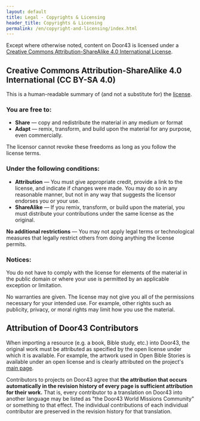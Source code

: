 ```yaml
---
layout: default
title: Legal - Copyrights & Licensing
header_title: Copyrights & Licensing
permalink: /en/copyright-and-licensing/index.html
---
```


Except where otherwise noted, content on Door43 is licensed under a [Creative
 Commons Attribution-ShareAlike 4.0 International License](http://creativecommons.org/licenses/by-sa/4.0/).

## Creative Commons Attribution-ShareAlike 4.0 International (CC BY-SA 4.0)

This is a human-readable summary of (and not a substitute for) the [license](http://creativecommons.org/licenses/by-sa/4.0/).

### You are free to:

* **Share** — copy and redistribute the material in any medium or format
* **Adapt** — remix, transform, and build upon the material for any purpose, even commercially.

The licensor cannot revoke these freedoms as long as you follow the license terms.

### Under the following conditions:

* **Attribution** — You must give appropriate credit, provide a link to the license, and indicate if changes were made. You may do so in any reasonable manner, but not in any way that suggests the licensor endorses you or your use.
* **ShareAlike** — If you remix, transform, or build upon the material, you must distribute your contributions under the same license as the original.

**No additional restrictions** — You may not apply legal terms or technological measures that legally restrict others from doing anything the license permits.

### Notices:

You do not have to comply with the license for elements of the material in the public domain or where your use is permitted by an applicable exception or limitation.

No warranties are given. The license may not give you all of the permissions necessary for your intended use. For example, other rights such as publicity, privacy, or moral rights may limit how you use the material.

## Attribution of Door43 Contributors

When importing a resource (e.g. a book, Bible study, etc.) into Door43, the original work must be attributed as specified by the open license under which it is available. For example, the artwork used in Open Bible Stories is available under an open license and is clearly attributed on the project's [main page](http://openbiblestories.com).

Contributors to projects on Door43 agree that **the attribution that occurs automatically in the revision history of every page is sufficient attribution for their work.**  That is, every contributor to a translation on Door43 into another language may be listed as "the Door43 World Missions Community" or something to that effect. The individual contributions of each individual contributor are preserved in the revision history for that translation.
